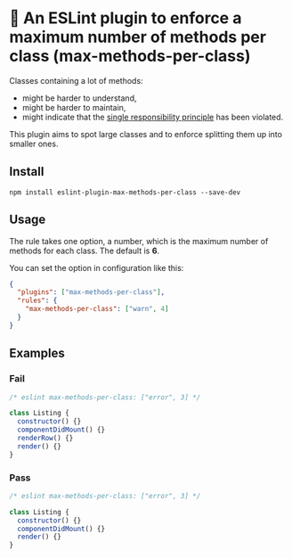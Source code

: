 # 🍱 An ESLint plugin to enforce a maximum number of methods per class (max-methods-per-class)

Classes containing a lot of methods:

- might be harder to understand,
- might be harder to maintain,
- might indicate that the [single responsibility principle](https://en.wikipedia.org/wiki/Single-responsibility_principle) has been violated.

This plugin aims to spot large classes and to enforce splitting them up into smaller ones.

## Install

```shell
npm install eslint-plugin-max-methods-per-class --save-dev
```

## Usage

The rule takes one option, a number, which is the maximum number of methods for each class. The default is **6**.

You can set the option in configuration like this:

```json
{
  "plugins": ["max-methods-per-class"],
  "rules": {
    "max-methods-per-class": ["warn", 4]
  }
}
```

## Examples

### Fail

```js
/* eslint max-methods-per-class: ["error", 3] */

class Listing {
  constructor() {}
  componentDidMount() {}
  renderRow() {}
  render() {}
}
```

### Pass

```js
/* eslint max-methods-per-class: ["error", 3] */

class Listing {
  constructor() {}
  componentDidMount() {}
  render() {}
}
```
